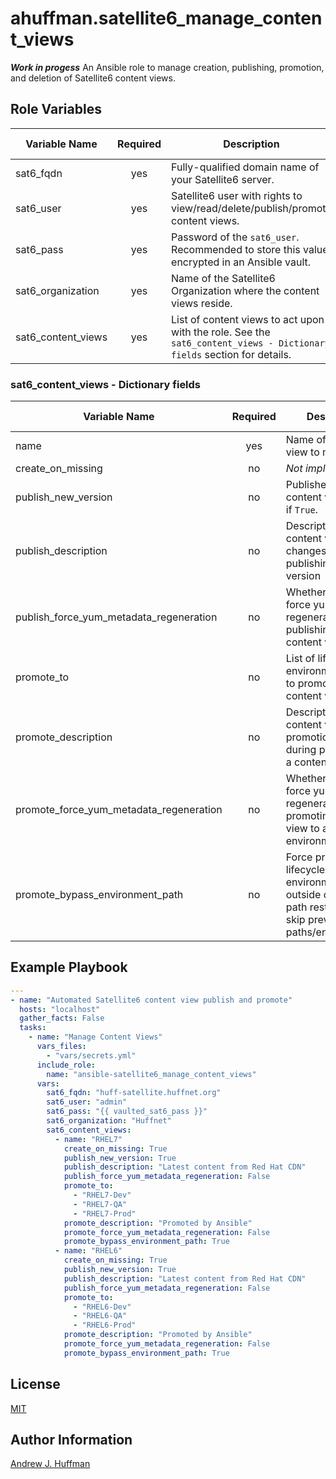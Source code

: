 # ahuffman.satellite6_manage_content_views

***Work in progess***
An Ansible role to manage creation, publishing, promotion, and deletion of Satellite6 content views.

## Role Variables
| Variable Name | Required | Description | Default Value | Type |
| --- | :---: | --- | :---: | --- |
| sat6_fqdn | yes | Fully-qualified domain name of your Satellite6 server. | "" | string |
| sat6_user | yes | Satellite6 user with rights to view/read/delete/publish/promote content views. | "" | string |
| sat6_pass | yes | Password of the `sat6_user`. Recommended to store this value encrypted in an Ansible vault.| "" | string |
| sat6_organization | yes | Name of the Satellite6 Organization where the content views reside. | "" | string |
| sat6_content_views | yes | List of content views to act upon with the role. See the `sat6_content_views - Dictionary fields` section for details.| [] | list of dictionaries |


### sat6_content_views - Dictionary fields
| Variable Name | Required | Description | Default Value | Type |
| --- | :---: | --- | :---: | --- |
| name | yes | Name of the content view to manage. | N/A | string |
| create_on_missing | no | *Not implemented yet* | False | boolean |
| publish_new_version | no | Publishes a new content view version if `True`. | False | boolean |
| publish_description | no | Description of content view changes during publishing of a new version | "" | string |
| publish_force_yum_metadata_regeneration | no | Whether or not to force yum metadata regeneration while publishing a new content view version | False | boolean |
| promote_to | no | List of lifecycle environment/paths to promote the content view to | [] | list |
| promote_description | no | Description of content view promotion changes during promotion of a content view. | "" | string |
| promote_force_yum_metadata_regeneration | no | Whether or not to force yum metadata regeneration while promoting a content view to a lifecycle environment/path. | False | boolean |
| promote_bypass_environment_path | no | Force promotion to a lifecycle environment/path outside of normal path restrictions (i.e. skip previous paths/environments) | False | boolean |

## Example Playbook
```yaml
---
- name: "Automated Satellite6 content view publish and promote"
  hosts: "localhost"
  gather_facts: False
  tasks:
    - name: "Manage Content Views"
      vars_files:
        - "vars/secrets.yml"
      include_role:
        name: "ansible-satellite6_manage_content_views"
      vars:
        sat6_fqdn: "huff-satellite.huffnet.org"
        sat6_user: "admin"
        sat6_pass: "{{ vaulted_sat6_pass }}"
        sat6_organization: "Huffnet"
        sat6_content_views:
          - name: "RHEL7"
            create_on_missing: True
            publish_new_version: True
            publish_description: "Latest content from Red Hat CDN"
            publish_force_yum_metadata_regeneration: False
            promote_to:
              - "RHEL7-Dev"
              - "RHEL7-QA"
              - "RHEL7-Prod"
            promote_description: "Promoted by Ansible"
            promote_force_yum_metadata_regeneration: False
            promote_bypass_environment_path: True
          - name: "RHEL6"
            create_on_missing: True
            publish_new_version: True
            publish_description: "Latest content from Red Hat CDN"
            publish_force_yum_metadata_regeneration: False
            promote_to:
              - "RHEL6-Dev"
              - "RHEL6-QA"
              - "RHEL6-Prod"
            promote_description: "Promoted by Ansible"
            promote_force_yum_metadata_regeneration: False
            promote_bypass_environment_path: True
```

## License
[MIT](LICENSE)

## Author Information
[Andrew J. Huffman](https://github.com/ahuffman)
